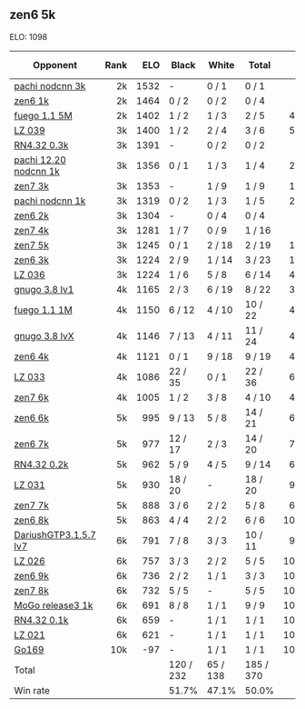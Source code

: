 ## zen6 5k ##

ELO: 1098

Opponent | Rank | ELO | Black | White | Total | Win rate
---------|-----:|----:|-------|-------|-------|-------:
[pachi nodcnn 3k](pachi%20nodcnn%203k.md) | 2k | 1532 | - | 0 / 1 | 0 / 1 | 0.0%
[zen6 1k](zen6%201k.md) | 2k | 1464 | 0 / 2 | 0 / 2 | 0 / 4 | 0.0%
[fuego 1.1 5M](fuego%201.1%205M.md) | 2k | 1402 | 1 / 2 | 1 / 3 | 2 / 5 | 40.0%
[LZ 039](LZ%20039.md) | 3k | 1400 | 1 / 2 | 2 / 4 | 3 / 6 | 50.0%
[RN4.32 0.3k](RN4.32%200.3k.md) | 3k | 1391 | - | 0 / 2 | 0 / 2 | 0.0%
[pachi 12.20 nodcnn 1k](pachi%2012.20%20nodcnn%201k.md) | 3k | 1356 | 0 / 1 | 1 / 3 | 1 / 4 | 25.0%
[zen7 3k](zen7%203k.md) | 3k | 1353 | - | 1 / 9 | 1 / 9 | 11.1%
[pachi nodcnn 1k](pachi%20nodcnn%201k.md) | 3k | 1319 | 0 / 2 | 1 / 3 | 1 / 5 | 20.0%
[zen6 2k](zen6%202k.md) | 3k | 1304 | - | 0 / 4 | 0 / 4 | 0.0%
[zen7 4k](zen7%204k.md) | 3k | 1281 | 1 / 7 | 0 / 9 | 1 / 16 | 6.3%
[zen7 5k](zen7%205k.md) | 3k | 1245 | 0 / 1 | 2 / 18 | 2 / 19 | 10.5%
[zen6 3k](zen6%203k.md) | 3k | 1224 | 2 / 9 | 1 / 14 | 3 / 23 | 13.0%
[LZ 036](LZ%20036.md) | 3k | 1224 | 1 / 6 | 5 / 8 | 6 / 14 | 42.9%
[gnugo 3.8 lv1](gnugo%203.8%20lv1.md) | 4k | 1165 | 2 / 3 | 6 / 19 | 8 / 22 | 36.4%
[fuego 1.1 1M](fuego%201.1%201M.md) | 4k | 1150 | 6 / 12 | 4 / 10 | 10 / 22 | 45.5%
[gnugo 3.8 lvX](gnugo%203.8%20lvX.md) | 4k | 1146 | 7 / 13 | 4 / 11 | 11 / 24 | 45.8%
[zen6 4k](zen6%204k.md) | 4k | 1121 | 0 / 1 | 9 / 18 | 9 / 19 | 47.4%
[LZ 033](LZ%20033.md) | 4k | 1086 | 22 / 35 | 0 / 1 | 22 / 36 | 61.1%
[zen7 6k](zen7%206k.md) | 4k | 1005 | 1 / 2 | 3 / 8 | 4 / 10 | 40.0%
[zen6 6k](zen6%206k.md) | 5k | 995 | 9 / 13 | 5 / 8 | 14 / 21 | 66.7%
[zen6 7k](zen6%207k.md) | 5k | 977 | 12 / 17 | 2 / 3 | 14 / 20 | 70.0%
[RN4.32 0.2k](RN4.32%200.2k.md) | 5k | 962 | 5 / 9 | 4 / 5 | 9 / 14 | 64.3%
[LZ 031](LZ%20031.md) | 5k | 930 | 18 / 20 | - | 18 / 20 | 90.0%
[zen7 7k](zen7%207k.md) | 5k | 888 | 3 / 6 | 2 / 2 | 5 / 8 | 62.5%
[zen6 8k](zen6%208k.md) | 5k | 863 | 4 / 4 | 2 / 2 | 6 / 6 | 100.0%
[DariushGTP3.1.5.7 lv7](DariushGTP3.1.5.7%20lv7.md) | 6k | 791 | 7 / 8 | 3 / 3 | 10 / 11 | 90.9%
[LZ 026](LZ%20026.md) | 6k | 757 | 3 / 3 | 2 / 2 | 5 / 5 | 100.0%
[zen6 9k](zen6%209k.md) | 6k | 736 | 2 / 2 | 1 / 1 | 3 / 3 | 100.0%
[zen7 8k](zen7%208k.md) | 6k | 732 | 5 / 5 | - | 5 / 5 | 100.0%
[MoGo release3 1k](MoGo%20release3%201k.md) | 6k | 691 | 8 / 8 | 1 / 1 | 9 / 9 | 100.0%
[RN4.32 0.1k](RN4.32%200.1k.md) | 6k | 659 | - | 1 / 1 | 1 / 1 | 100.0%
[LZ 021](LZ%20021.md) | 6k | 621 | - | 1 / 1 | 1 / 1 | 100.0%
[Go169](Go169.md) | 10k | -97 | - | 1 / 1 | 1 / 1 | 100.0%
Total | | | 120 / 232 | 65 / 138 | 185 / 370 | 
Win rate| | | 51.7% | 47.1% | 50.0% | 
